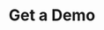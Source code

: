 ---
layout: iframe-form
title: Get a Demo
description: "Help patients visualize how your services can benefit them. Before and After photos on your practice website allows current and prospective patients to see your work and what you can do for them."
meta_image: "/img/meta/dl.jpg"
nofollow: true
permalink: "/get-a-demo"
page_class:
- class: form-page
headline: Get A Demo
text: See firsthand how DoctorLogic can help you optimize your practice’s website, increase testimonials and online reviews, and increase your online presence with relevant content.
form_id: c6fa46ad-9d9d-4595-9925-d3b500a2d992
campaign_id: 7011U000000ZNYgQAO
img_src: "/img/form-pages/imac-vip.png"
img_alt: "Get a Demo"
---